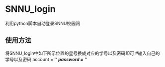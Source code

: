 # SNNU_login
利用python脚本自动登录SNNU校园网

## 使用方法
将SNNU_login中如下所示位置的星号换成对应的学号以及密码即可
#输入自己的学号以及密码
account = '*****'
password = '*****'


